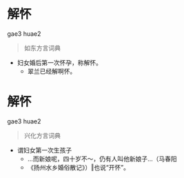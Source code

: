 # 解怀
gae3 huae2
> 如东方言词典
- 妇女婚后第一次怀孕，称解怀。
  - 翠兰已经解啊怀。

# 解怀
gae3 huae2
> 兴化方言词典
- 谓妇女第一次生孩子
  - …而新娘呢，四十岁不～，仍有人叫他新娘子…（马春阳
  - 《扬州水乡婚俗散记》）‖也说“开怀”。
